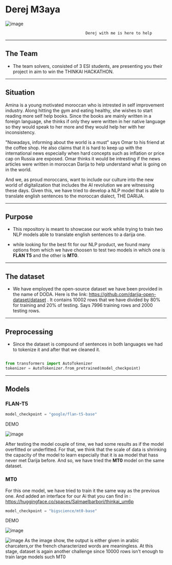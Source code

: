 # Derej M3aya
![image](https://user-images.githubusercontent.com/132778772/236659379-4cc5c906-592a-4d08-be3d-1c63e52bcfa3.png)


                                       Derej with me is here to help 

---

## The Team

- The team solvers, consisted of 3 ESI students, are presenting you their project in aim to win the THINKAI HACKATHON.

---

## Situation

Amina is a young motivated moroccan who is intrested in self improvement industry. Along hitting the gym and eating healthy, she wishes to start reading more self help books. Since the books are mainly written in a foreign language, she thinks if only they were written in her native language so they would speak to her more and they would help her with her inconsistency.

"Nowadays, informing about the world is a must" says Omar to his friend at the coffee shop. He also claims that it is hard to keep up with the international news especially when hard concepts such as inflation or price cap on Russia are exposed. Omar thinks it would be intresting if the news articles were written in moroccan Darija to help understand what is going on in the world.

And we, as proud moroccans, want to include our culture into the new world of digitalization that includes the AI revolution we are witnessing these days. Given this, we have tried to develop a NLP model that is able to translate english sentences to the moroccan dialect, THE DARIJA.

---

## Purpose

- This repository is meant to showcase our work while trying to train two NLP models able to translate english sentences to a darija one.

- while looking for the best fit for our NLP product, we found many options from which we have choosen to test two models in which one is **FLAN T5** and the other is **MT0**.

---

## The dataset

- We have employed the open-source dataset we have been provided in the name of DODA. Here is the link: https://github.com/darija-open-dataset/dataset .
It contains 10002 rows that we have divided by 80% for training and 20% of testing. Says 7996 training rows and 2000 testing rows.
 
---

## Preprocessing

- Since the dataset is compound of sentences in both languages we had to tokenize it and after that we cleaned it.

```Python

from transformers import AutoTokenizer
tokenizer = AutoTokenizer.from_pretrained(model_checkpoint)
```

---

## Models
### FLAN-T5

```Python 
model_checkpoint = "google/flan-t5-base"
```
DEMO

![image](https://user-images.githubusercontent.com/132778772/236659769-baed4c91-a737-44a1-91f3-7c9ac1ee2a46.png)

After testing the model couple of time, we had some results as if the model overfitted or underfitted. For that, we think that the scale of data is shrinking the capacity of the model to learn especially that it is aa model that hass never met Darija before. And so, we have tried the **MT0** model on the same dataset.

### MT0

For this one model, we have tried to train it the same way as the previous one. And added an interface for our Ai  that you can find in : https://huggingface.co/spaces/Salmaelbarbori/thinkai_um6p

```Python
model_checkpoint = "bigscience/mt0-base"
```
DEMO

![image](https://user-images.githubusercontent.com/132778772/236659787-663f9b39-2b16-496e-99bc-edd4c7798eb4.png)

![image](https://user-images.githubusercontent.com/132778772/236659878-c101326f-41a1-4b00-be97-f4fbae930c64.png)
As the image show, the output is either given in arabic charcaters,or the french characterized words are meaningless. At this stage, dataset is again another challenge since 10000 rows isn't enough to train large models such MT0 




